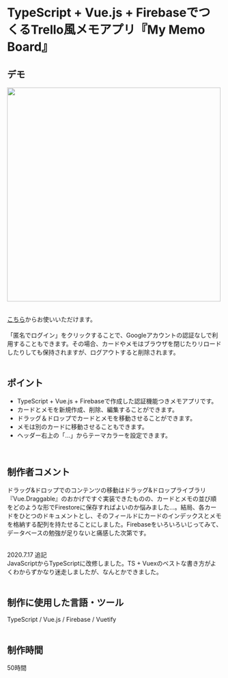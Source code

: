 # TypeScript + Vue.js + FirebaseでつくるTrello風メモアプリ『My Memo Board』

## デモ
<img src="https://user-images.githubusercontent.com/59694183/83400616-1ece8500-a43e-11ea-9c18-a6e440b6f4f9.gif" width="500">
<br>
<br>

[こちら](https://draggable-memo-app-foolish-pine.netlify.app/)からお使いいただけます。
<br>
<br>
「匿名でログイン」をクリックすることで、Googleアカウントの認証なしで利用することもできます。その場合、カードやメモはブラウザを閉じたりリロードしたりしても保持されますが、ログアウトすると削除されます。
<br>
<br>

## ポイント
- TypeScript + Vue.js + Firebaseで作成した認証機能つきメモアプリです。
- カードとメモを新規作成、削除、編集することができます。
- ドラッグ＆ドロップでカードとメモを移動させることができます。
- メモは別のカードに移動させることもできます。
- ヘッダー右上の「…」からテーマカラーを設定できます。
<br>

## 制作者コメント
ドラッグ&ドロップでのコンテンツの移動はドラッグ&ドロップライブラリ『Vue.Draggable』のおかげですぐ実装できたものの、カードとメモの並び順をどのような形でFirestoreに保存すればよいのか悩みました…。結局、各カードをひとつのドキュメントとし、そのフィールドにカードのインデックスとメモを格納する配列を持たせることにしました。Firebaseをいろいろいじってみて、データベースの勉強が足りないと痛感した次第です。<br>
<br>

2020.7.17 追記<br>
JavaScriptからTypeScriptに改修しました。TS + Vuexのベストな書き方がよくわからずかなり迷走しましたが、なんとかできました。
<br>
<br>

## 制作に使用した言語・ツール
TypeScript / Vue.js / Firebase / Vuetify
<br>
<br>

## 制作時間
50時間
<br>
<br>


